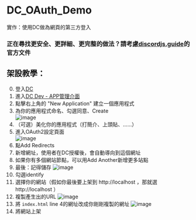 # DC_OAuth_Demo

實作：使用DC做為網頁的第三方登入

### 正在尋找更安全、更詳細、更完整的做法？請考慮[discordjs.guide](https://discordjs.guide/oauth2/)的官方文件

## 架設教學：

0. 登入[DC](https://discord.com/login)  
0. 進入[DC Dev - APP管理介面]([https://discord.com/developers](https://discord.com/developers/applications))
0. 點擊右上角的 "New Application" 建立一個應用程式
0. 為你的應用程式命名、勾選同意、Create  
   ![image](https://github.com/user-attachments/assets/35c39c25-bd74-46e2-9fa1-b5ad57816be6)
0. （可選）美化你的應用程式（打簡介、上頭貼、......）  
0. 進入OAuth2設定頁面  
   ![image](https://github.com/user-attachments/assets/93f26735-937d-4269-bc1d-6b495bdd604d)
0. 點Add Redirects
0. 新增網址，使用者在DC授權後，會自動導向到這個網址
0. 如果你有多個網站節點，可以用Add Another新增更多站點
0. 最後：記得儲存
   ![image](https://github.com/user-attachments/assets/94c349b6-c361-4fa8-af84-bc5002a58c98)
0. 勾選identify
0. 選擇你的網站（假如你最後要上架到 http://localhost ，那就選 http://localhost ）
0. 複製產生出的URL
   ![image](https://github.com/user-attachments/assets/3e30a9eb-6b2c-4855-b505-65c565f762ae)
0. 將 `index.html` line 4的網址改成你剛剛複製的網址
   ![image](https://github.com/user-attachments/assets/68bb1b2e-f935-4b25-944a-0275a93659b5)
0. 將網站上架


